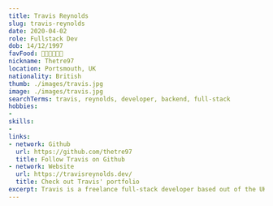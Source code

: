 ```yaml
---
title: Travis Reynolds
slug: travis-reynolds
date: 2020-04-02
role: Fullstack Dev
dob: 14/12/1997
favFood: 🍕🍕🍕🍕🍕🍕
nickname: Thetre97
location: Portsmouth, UK
nationality: British
thumb: ./images/travis.jpg
image: ./images/travis.jpg
searchTerms: travis, reynolds, developer, backend, full-stack
hobbies: 
- 
skills: 
- 
links:
- network: Github
  url: https://github.com/thetre97
  title: Follow Travis on Github
- network: Website
  url: https://travisreynolds.dev/
  title: Check out Travis' portfolio
excerpt: Travis is a freelance full-stack developer based out of the UK. Travis has contributed a number of popular plugins and starters to the Gridsome community and can often be found helping out on the Gridsome community chat.
---
```

